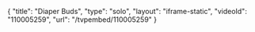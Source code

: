 {
    "title": "Diaper Buds",
    "type": "solo",
    "layout": "iframe-static",
    "videoId": "110005259",
    "url": "\/tvpembed\/110005259"
}
